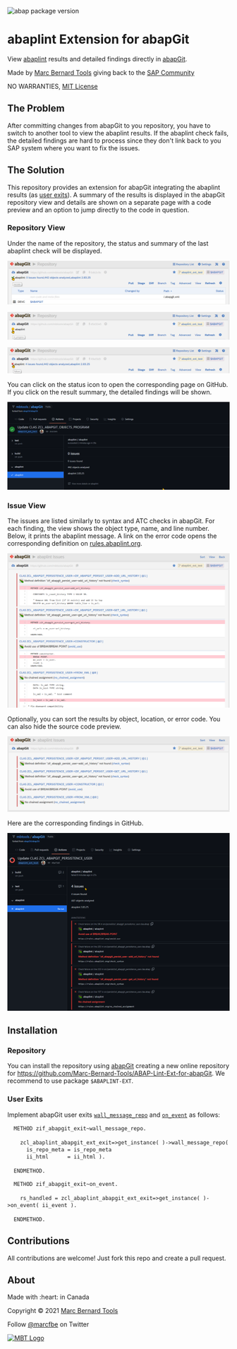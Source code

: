 ![abap package version](https://img.shields.io/endpoint?url=https://shield.abap.space/version-shield-json/github.com/Marc-Bernard-Tools/ABAP-Lint-Ext-for-abapGit/src/zabap_syntax_message_fixer.prog.abap/c_version&label=version&color=darkgray)

# abaplint Extension for abapGit

View [abaplint](https://abaplint.org/) results and detailed findings directly in [abapGit](https://github.com/abapGit/abapGit). 

Made by [Marc Bernard Tools](https://marcbernardtools.com/) giving back to the [SAP Community](https://community.sap.com/)

NO WARRANTIES, [MIT License](LICENSE)

## The Problem

After committing changes from abapGit to you repository, you have to switch to another tool to view the abaplint results. If the abaplint check fails, the detailed findings are hard to process since they don't link back to you SAP system where you want to fix the issues.

## The Solution

This repository provides an extension for abapGit integrating the abaplint results (as [user exits](https://docs.abapgit.org/ref-exits.html)). A summary of the results is displayed in the abapGit repository view and details are shown on a separate page with a code preview and an option to jump directly to the code in question. 

### Repository View

Under the name of the repository, the status and summary of the last abaplint check will be displayed. 

![check1](img/check_success.png)

![check2](img/check_in_progress.png)

![check3](img/check_failure.png)

You can click on the status icon to open the corresponding page on GitHub. If you click on the result summary, the detailed findings will be shown.

![github1](img/github_1.png)

### Issue View

The issues are listed similarly to syntax and ATC checks in abapGit. For each finding, the view shows the object type, name, and line number. Below, it prints the abaplint message. A link on the error code opens the corresponding definition on [rules.abaplint.org](https://rules.abaplint.org/). 

![findings1](img/findings_error_1.png)

Optionally, you can sort the results by object, location, or error code. You can also hide the source code preview.

![findings1](img/findings_error_2.png)

Here are the corresponding findings in GitHub.

![github1](img/github_2.png)

## Installation

### Repository

You can install the repository using [abapGit](https://github.com/abapGit/abapGit) creating a new online repository for https://github.com/Marc-Bernard-Tools/ABAP-Lint-Ext-for-abapGit. We recommend to use package `$ABAPLINT-EXT`.

### User Exits

Implement abapGit user exits [`wall_message_repo`](https://docs.abapgit.org/ref-exits.html#wall_message_repo) and [`on_event`](https://docs.abapgit.org/ref-exits.html#on_event) as follows:

```abap
  METHOD zif_abapgit_exit~wall_message_repo.

    zcl_abaplint_abapgit_ext_exit=>get_instance( )->wall_message_repo(
      is_repo_meta = is_repo_meta
      ii_html      = ii_html ).

  ENDMETHOD.
```

```abap
  METHOD zif_abapgit_exit~on_event.

    rs_handled = zcl_abaplint_abapgit_ext_exit=>get_instance( )->on_event( ii_event ).

  ENDMETHOD.
```

## Contributions

All contributions are welcome! Just fork this repo and create a pull request. 

## About

<p>Made with :heart: in Canada</p>
<p>Copyright © 2021 <a href="https://marcbernardtools.com/">Marc Bernard Tools</a></p>
<p>Follow <a href="https://twitter.com/marcfbe">@marcfbe</a> on Twitter</p>
<p><a href="https://marcbernardtools.com/"><img width="160" height="65" src="https://marcbernardtools.com/info/MBT_Logo_640x250_on_Gray.png" alt="MBT Logo"></a></p>
